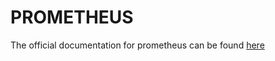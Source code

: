 # PROMETHEUS

The official documentation for prometheus can be found [here][prometheus]

[prometheus]: https://prometheus.io
